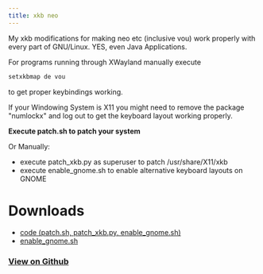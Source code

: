 ```yaml
---
title: xkb neo
---
```


My xkb modifications for making neo etc (inclusive vou) work properly with every part of GNU/Linux. YES, even Java Applications.

For programs running through XWayland manually execute

~~~bash
setxkbmap de vou
~~~

to get proper keybindings working.

If your Windowing System is X11 you might need to remove the package "numlockx" and log out to get the keyboard layout working properly.

**Execute patch.sh to patch your system**

Or Manually:
- execute patch_xkb.py as superuser to patch /usr/share/X11/xkb
- execute enable_gnome.sh to enable alternative keyboard layouts on GNOME

# Downloads

- <a href="https://github.com/Surferlul/xkb_neo/archive/refs/tags/v1.2.2.zip">code (patch.sh, patch_xkb.py, enable_gnome.sh)</a>
- <a href="https://github.com/Surferlul/xkb_neo/releases/download/v1.1.0/enable_gnome.sh">enable_gnome.sh</a>

### [View on Github](https://github.com/Surferlul/xkb_neo)

